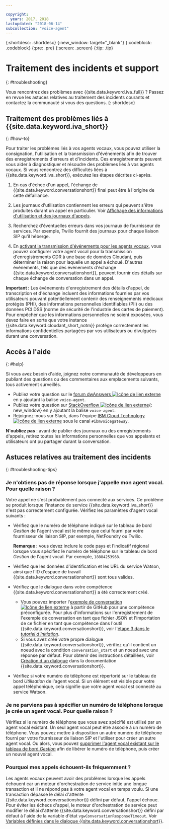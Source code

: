 ```yaml
---

copyright:
  years: 2017, 2018
lastupdated: "2018-06-14"
subcollection: "voice-agent"
---
```


{:shortdesc: .shortdesc}
{:new_window: target="_blank"}
{:codeblock: .codeblock}
{:pre: .pre}
{:screen: .screen}
{:tip: .tip}

# Traitement des incidents et support
{: #troubleshooting}

Vous rencontrez des problèmes avec {{site.data.keyword.iva_full}} ? Passez en revue les astuces relatives au traitement des incidents courants et contactez la communauté si vous des questions.
{: shortdesc}

## Traitement des problèmes liés à {{site.data.keyword.iva_short}}
{: #how-to}

Pour traiter les problèmes liés à vos agents vocaux, vous pouvez utiliser la consignation, l'utilisation et la transmission d'événements afin de trouver des enregistrements d'erreurs et d'incidents. Ces enregistrements peuvent vous aider à diagnostiquer et résoudre des problèmes liés à vos agents vocaux. Si vous rencontrez des difficultés liées à {{site.data.keyword.iva_short}}, exécutez les étapes décrites ci-après.

1. En cas d'échec d'un appel, l'échange de {{site.data.keyword.conversationshort}} final peut être à l'origine de cette défaillance.

1. Les journaux d'utilisation contiennent les erreurs qui peuvent s'être produites durant un appel en particulier. Voir [Affichage des informations d'utilisation et des journaux d'appels](/docs/services/voice-agent?topic=voice-agent-logging).

1. Recherchez d'éventuelles erreurs dans vos journaux de fournisseur de services. Par exemple, Twilio fournit des journaux pour chaque liaison SIP qu'il héberge.

1. En [activant la transmission d'événements pour les agents vocaux](/docs/services/voice-agent?topic=voice-agent-event_forwarding), vous pouvez configurer votre agent vocal pour la transmission d'enregistrements CDR à une base de données Cloudant, puis déterminer la raison pour laquelle un appel a échoué. D'autres événements, tels que des événements d'échange {{site.data.keyword.conversationshort}}, peuvent fournir des détails sur chaque échange de conversation dans un appel.

**Important :** Les événements d'enregistrement des détails d'appel, de transcription et d'échange incluent des informations fournies par vos utilisateurs pouvant potentiellement contenir des renseignements médicaux protégés (PHI), des informations personnelles identifiables (PII) ou des données PCI DSS (norme de sécurité de l'industrie des cartes de paiement). Pour empêcher que les informations personnelles ne soient exposées, vous devez faire en sorte que votre instance {{site.data.keyword.cloudant_short_notm}} protège correctement les informations confidentielles partagées par vos utilisateurs ou divulguées durant une conversation.


## Accès à l'aide
{: #help}

Si vous avez besoin d'aide, joignez notre communauté de développeurs en publiant des questions ou des commentaires aux emplacements suivants, tous activement surveillés.

* Publiez votre question sur le [forum dwAnswers ![Icône de lien externe](../../icons/launch-glyph.svg "Icône de lien externe")](https://developer.ibm.com/answers/topics/voice-agent/) en y ajoutant la balise `voice-agent`.
* Publiez votre question sur [StackOverflow ![Icône de lien externe](../../icons/launch-glyph.svg "Icône de lien externe")](http://stackoverflow.com/questions/tagged/voice-agent){: new_window} en y ajoutant la balise `voice-agent`.
* Rejoignez-nous sur Slack, dans l'équipe [IBM Cloud Technology ![Icône de lien externe](../../icons/launch-glyph.svg "Icône de lien externe")](https://slack-invite-ibm-cloud-tech.mybluemix.net/) sous le canal `#ibmvoicegateway`.

**N'oubliez pas** : avant de publier des journaux ou des enregistrements d'appels, retirez toutes les informations personnelles que vos appelants et utilisateurs ont pu partager durant la conversation.

## Astuces relatives au traitement des incidents
{: #troubleshooting-tips}

### Je n'obtiens pas de réponse lorsque j'appelle mon agent vocal. Pour quelle raison ?

Votre appel ne s'est probablement pas connecté aux services. Ce problème se produit lorsque l'instance de service {{site.data.keyword.iva_short}} n'est pas correctement configurée. Vérifiez les paramètres d'agent vocal suivants :

* Vérifiez que le numéro de téléphone indiqué sur le tableau de bord _Gestion_ de l'agent vocal est le même que celui fourni par votre fournisseur de liaison SIP, par exemple, NetFoundry ou Twilio.

   **Remarque :** vous devez inclure le code pays et l'indicatif régional lorsque vous spécifiez le numéro de téléphone sur le tableau de bord _Gestion_ de l'agent vocal. Par exemple, `18884253968`.

* Vérifiez que les données d'identification et les URL du service Watson, ainsi que l'ID d'espace de travail {{site.data.keyword.conversationshort}} sont tous valides.
* Vérifiez que le dialogue dans votre compétence {{site.data.keyword.conversationshort}} a été correctement créé.
  * Vous pouvez importer l'[exemple de conversation ![Icône de lien externe](../../icons/launch-glyph.svg "Icône de lien externe")](https://github.com/WASdev/sample.voice.gateway/blob/master/conversation/voice-gateway-conversation-en.json) à partir de GitHub pour une compétence préconfigurée. Pour plus d'informations sur l'enregistrement de l'exemple de conversation en tant que fichier JSON et l'importation de ce fichier en tant que compétence dans l'outil {{site.data.keyword.conversationshort}}, voir l'[étape 3 dans le *tutoriel d'initiation*](/docs/services/voice-agent?topic=voice-agent-getting-started-tutorial#step3).
  * Si vous avez créé votre propre dialogue {{site.data.keyword.conversationshort}}, vérifiez qu'il contient un noeud avec la condition `conversation_start` et un noeud avec une réponse par défaut. Pour obtenir des instructions détaillées, voir [Création d'un dialogue](/docs/services/assistant?topic=assistant-getting-started#getting-started-build-dialog) dans la documentation {{site.data.keyword.conversationshort}}.
* Vérifiez si votre numéro de téléphone est répertorié sur le tableau de bord _Utilisation_ de l'agent vocal. Si un élément est visible pour votre appel téléphonique, cela signifie que votre agent vocal est connecté au service Watson.

### Je ne parviens pas à spécifier un numéro de téléphone lorsque je crée un agent vocal. Pour quelle raison ?

Vérifiez si le numéro de téléphone que vous avez spécifié est utilisé par un agent vocal existant. Un seul agent vocal peut être associé à un numéro de téléphone. Vous pouvez mettre à disposition un autre numéro de téléphone fourni par votre fournisseur de liaison SIP et l'utiliser pour créer un autre agent vocal. Ou alors, vous pouvez [supprimer l'agent vocal existant sur le tableau de bord _Gestion_](/docs/services/voice-agent?topic=voice-agent-managing#delete_va) afin de libérer le numéro de téléphone, puis créer un nouvel agent vocal.

### Pourquoi mes appels échouent-ils fréquemment ?

Les agents vocaux peuvent avoir des problèmes lorsque les appels échouent car un moteur d'orchestration de service initie une longue transaction et il ne répond pas à votre agent vocal en temps voulu. Si une transaction dépasse le délai d'attente {{site.data.keyword.conversationshort}} défini par défaut, l'appel échoue. Pour éviter les échecs d'appel, le moteur d'orchestration de service peut modifier le délai d'attente {{site.data.keyword.conversationshort}} défini par défaut à l'aide de la variable d'état `vgwConversationResponseTimeout`. Voir [Variables définies dans le dialogue {{site.data.keyword.conversationshort}}](https://www.ibm.com/support/knowledgecenter/SS4U29/api.html#variables-conv).
